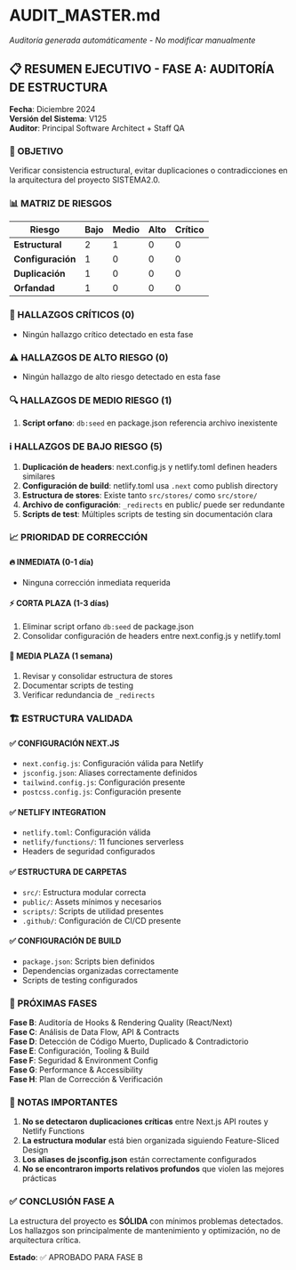 # AUDIT_MASTER.md

*Auditoría generada automáticamente - No modificar manualmente*

## 📋 RESUMEN EJECUTIVO - FASE A: AUDITORÍA DE ESTRUCTURA

**Fecha**: Diciembre 2024  
**Versión del Sistema**: V125  
**Auditor**: Principal Software Architect + Staff QA  

### 🎯 OBJETIVO
Verificar consistencia estructural, evitar duplicaciones o contradicciones en la arquitectura del proyecto SISTEMA2.0.

### 📊 MATRIZ DE RIESGOS

| Riesgo | Bajo | Medio | Alto | Crítico |
|--------|------|-------|------|---------|
| **Estructural** | 2 | 1 | 0 | 0 |
| **Configuración** | 1 | 0 | 0 | 0 |
| **Duplicación** | 1 | 0 | 0 | 0 |
| **Orfandad** | 1 | 0 | 0 | 0 |

### 🚨 HALLAZGOS CRÍTICOS (0)
- Ningún hallazgo crítico detectado en esta fase

### ⚠️ HALLAZGOS DE ALTO RIESGO (0)
- Ningún hallazgo de alto riesgo detectado en esta fase

### 🔍 HALLAZGOS DE MEDIO RIESGO (1)
1. **Script orfano**: `db:seed` en package.json referencia archivo inexistente

### ℹ️ HALLAZGOS DE BAJO RIESGO (5)
1. **Duplicación de headers**: next.config.js y netlify.toml definen headers similares
2. **Configuración de build**: netlify.toml usa `.next` como publish directory
3. **Estructura de stores**: Existe tanto `src/stores/` como `src/store/`
4. **Archivo de configuración**: `_redirects` en public/ puede ser redundante
5. **Scripts de test**: Múltiples scripts de testing sin documentación clara

### 📈 PRIORIDAD DE CORRECCIÓN

#### 🔥 INMEDIATA (0-1 día)
- Ninguna corrección inmediata requerida

#### ⚡ CORTA PLAZA (1-3 días)
1. Eliminar script orfano `db:seed` de package.json
2. Consolidar configuración de headers entre next.config.js y netlify.toml

#### 📅 MEDIA PLAZA (1 semana)
1. Revisar y consolidar estructura de stores
2. Documentar scripts de testing
3. Verificar redundancia de `_redirects`

### 🏗️ ESTRUCTURA VALIDADA

#### ✅ CONFIGURACIÓN NEXT.JS
- `next.config.js`: Configuración válida para Netlify
- `jsconfig.json`: Aliases correctamente definidos
- `tailwind.config.js`: Configuración presente
- `postcss.config.js`: Configuración presente

#### ✅ NETLIFY INTEGRATION
- `netlify.toml`: Configuración válida
- `netlify/functions/`: 11 funciones serverless
- Headers de seguridad configurados

#### ✅ ESTRUCTURA DE CARPETAS
- `src/`: Estructura modular correcta
- `public/`: Assets mínimos y necesarios
- `scripts/`: Scripts de utilidad presentes
- `.github/`: Configuración de CI/CD presente

#### ✅ CONFIGURACIÓN DE BUILD
- `package.json`: Scripts bien definidos
- Dependencias organizadas correctamente
- Scripts de testing configurados

### 🔄 PRÓXIMAS FASES

**Fase B**: Auditoría de Hooks & Rendering Quality (React/Next)  
**Fase C**: Análisis de Data Flow, API & Contracts  
**Fase D**: Detección de Código Muerto, Duplicado & Contradictorio  
**Fase E**: Configuración, Tooling & Build  
**Fase F**: Seguridad & Environment Config  
**Fase G**: Performance & Accessibility  
**Fase H**: Plan de Corrección & Verificación  

### 📝 NOTAS IMPORTANTES

1. **No se detectaron duplicaciones críticas** entre Next.js API routes y Netlify Functions
2. **La estructura modular** está bien organizada siguiendo Feature-Sliced Design
3. **Los aliases de jsconfig.json** están correctamente configurados
4. **No se encontraron imports relativos profundos** que violen las mejores prácticas

### ✅ CONCLUSIÓN FASE A

La estructura del proyecto es **SÓLIDA** con mínimos problemas detectados. Los hallazgos son principalmente de mantenimiento y optimización, no de arquitectura crítica.

**Estado**: ✅ APROBADO PARA FASE B
